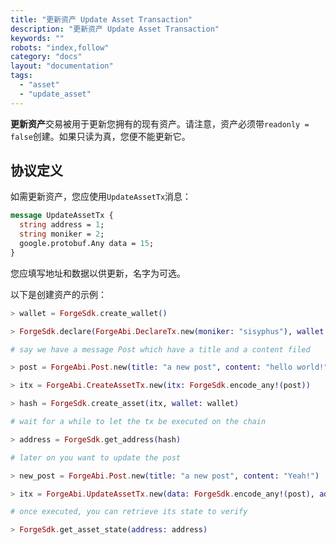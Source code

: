 ```yaml
---
title: "更新资产 Update Asset Transaction"
description: "更新资产 Update Asset Transaction"
keywords: ""
robots: "index,follow"
category: "docs"
layout: "documentation"
tags:
  - "asset"
  - "update_asset"
---
```


**更新资产**交易被用于更新您拥有的现有资产。请注意，资产必须带`readonly = false`创建。如果只读为真，您便不能更新它。

## 协议定义

如需更新资产，您应使用`UpdateAssetTx`消息：

```proto
message UpdateAssetTx {
  string address = 1;
  string moniker = 2;
  google.protobuf.Any data = 15;
}
```

您应填写地址和数据以供更新，名字为可选。

以下是创建资产的示例：

```elixir
> wallet = ForgeSdk.create_wallet()

> ForgeSdk.declare(ForgeAbi.DeclareTx.new(moniker: "sisyphus"), wallet: wallet)

# say we have a message Post which have a title and a content filed

> post = ForgeAbi.Post.new(title: "a new post", content: "hello world!")

> itx = ForgeAbi.CreateAssetTx.new(itx: ForgeSdk.encode_any!(post))

> hash = ForgeSdk.create_asset(itx, wallet: wallet)

# wait for a while to let the tx be executed on the chain

> address = ForgeSdk.get_address(hash)

# later on you want to update the post

> new_post = ForgeAbi.Post.new(title: "a new post", content: "Yeah!")

> itx = ForgeAbi.UpdateAssetTx.new(data: ForgeSdk.encode_any!(post), address: address)

# once executed, you can retrieve its state to verify

> ForgeSdk.get_asset_state(address: address)
```
